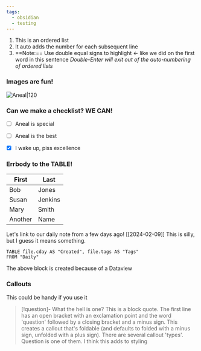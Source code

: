 ```yaml
---
tags:
  - obsidian
  - testing
---
```



1. This is an ordered list
2. It auto adds the number for each subsequent line
3. ==Note:== Use double equal signs to highlight <- like we did on the first word in this sentence
*Double-Enter will exit out of the auto-numbering of ordered lists*

### Images are fun!
![Aneal|120](https://anealkhimani.com/assets/img/avatar2.jpg)

### Can we make a checklist?  WE CAN!
- [ ] Aneal is special
- [ ] Aneal is the best
- [x] I wake up, piss excellence


### Errbody to the TABLE!
| **First** | **Last** |
| ---- | ---- |
| Bob | Jones |
| Susan | Jenkins |
| Mary | Smith |
| Another | Name |




Let's link to our daily note from a few days ago! [[2024-02-09]]
This is silly, but I guess it means something.

```dataview
TABLE file.cday AS "Created", file.tags AS "Tags"
FROM "Daily"
```

The above block is created because of a Dataview

### Callouts
This could be handy if you use it
>[!question]- What the hell is one?
>This is a block quote.  The first line has an open bracket with an exclamation point and the word 'question' followed by a closing bracket and a minus sign.  This creates a callout that's foldable (and defaults to folded with a minus sign, unfolded with a plus sign).  There are several callout 'types'.  Question is one of them.  I think this adds to styling


